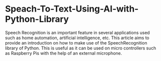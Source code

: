 # Speach-To-Text-Using-AI-with-Python-Library
Speech Recognition is an important feature in several applications used such as home automation, artificial intelligence, etc. This article aims to provide an introduction on how to make use of the SpeechRecognition library of Python. This is useful as it can be used on micro controllers such as Raspberry Pis with the help of an external microphone.
